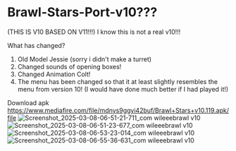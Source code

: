 # Brawl-Stars-Port-v10???
(THIS IS V10 BASED ON V11!!!)
I know this is not a real v10!!!

What has changed?
1. Old Model Jessie (sorry i didn't make a turret)
2. Changed sounds of opening boxes!
3. Changed Animation Colt!
4. The menu has been changed so that it at least slightly resembles the menu from version 10!
(I would have done much better if I had played it!)
 
Download apk
https://www.mediafire.com/file/mdnys9ggyi42buf/Brawl+Stars+v10.119.apk/file
![Screenshot_2025-03-08-06-51-21-711_com wileeebrawl v10](https://github.com/user-attachments/assets/c5d5ac20-ade8-4252-9751-c4867732dbc0)
![Screenshot_2025-03-08-06-51-23-677_com wileeebrawl v10](https://github.com/user-attachments/assets/e89195fa-cc22-485a-84d4-a99764e6c055)
![Screenshot_2025-03-08-06-53-23-014_com wileeebrawl v10](https://github.com/user-attachments/assets/51d77583-a9ef-4775-8a14-91a2c338d120)
![Screenshot_2025-03-08-06-55-36-631_com wileeebrawl v10](https://github.com/user-attachments/assets/1906c844-b52d-4c95-8be7-cc123ea1c99d)
